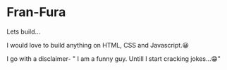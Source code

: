 # Fran-Fura
Lets build... 


I would love to build anything on HTML, CSS and Javascript.😀

I go with a disclaimer- " I am a funny guy. Untill I start cracking jokes...😁"
